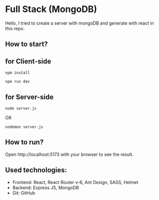 # Full Stack (MongoDB)
Hello, I tried to create a server with mongoDB and generate with react in this repo.
## How to start?
 ## for Client-side
```
npm install
```

```
npm run dev
```
## for Server-side
 
 ```
 node server.js
 ```
 OR
 ```
 nodemon server.js
 ```
## How to run?

Open http://localhost:5173 with your browser to see the result.

## Used technologies:

- Frontend: React, React Router v-6, Ant Design, SASS, Helmet
- Backend: Express JS, MongoDB
- Git: GitHub
